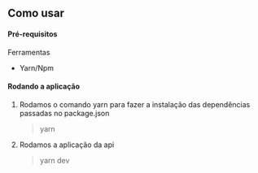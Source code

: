 ## Como usar

#### Pré-requisitos

Ferramentas

- Yarn/Npm

#### Rodando a aplicação

1. Rodamos o comando yarn para fazer a instalação das dependências passadas no package.json

   > yarn

2. Rodamos a aplicação da api

   > yarn dev
